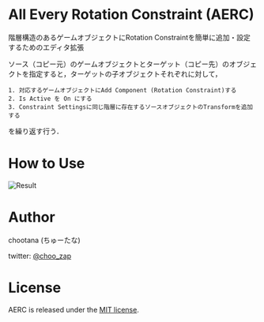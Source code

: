 # All Every Rotation Constraint (AERC)
階層構造のあるゲームオブジェクトにRotation Constraintを簡単に追加・設定するためのエディタ拡張

ソース（コピー元）のゲームオブジェクトとターゲット（コピー先）のオブジェクトを指定すると，ターゲットの子オブジェクトそれぞれに対して，

    1. 対応するゲームオブジェクトにAdd Component (Rotation Constraint)する
    2. Is Active を On にする
    3. Constraint Settingsに同じ階層に存在するソースオブジェクトのTransformを追加する

を繰り返す行う．

# How to Use
![Result](https://user-images.githubusercontent.com/44863813/102007590-d2112280-3d6d-11eb-9870-5ca335b6973c.png)



# Author
chootana (ちゅーたな)

twitter: [@choo_zap](https://twitter.com/choo_zap)

# License

AERC is released under the [MIT license](https://opensource.org/licenses/mit-license.php).